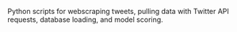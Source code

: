 Python scripts for webscraping tweets, pulling data with Twitter API requests, database loading, and model scoring.
